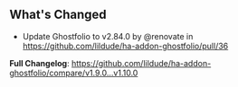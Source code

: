 ## What's Changed
* Update Ghostfolio to v2.84.0 by @renovate in https://github.com/lildude/ha-addon-ghostfolio/pull/36


**Full Changelog**: https://github.com/lildude/ha-addon-ghostfolio/compare/v1.9.0...v1.10.0
